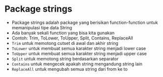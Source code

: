 # Package strings

- Package strings adalah package yang berisikan function-function untuk memanipulasi tipe data String
- Ada banyak sekali function yang bisa kita gunakan
- Contoh: Trim, ToLower, ToUpper, Split, Contains, ReplaceAll
- `Trim` untuk memotong cutset di awal dan akhir string
- `ToLower` untuk membuat semua karakter string menjadi lower case
- `ToUpper` untuk membuat semua karakter string menjadi upper case
- `Split` untuk memotong string berdasarkan separator
- `Contains` untuk mengecek apakah string mengandung string lain
- `ReplaceAll` untuk mengubah semua string dari from ke to
